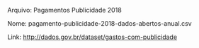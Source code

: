 Arquivo: Pagamentos Publicidade 2018

Nome: pagamento-publicidade-2018-dados-abertos-anual.csv

Link: http://dados.gov.br/dataset/gastos-com-publicidade
